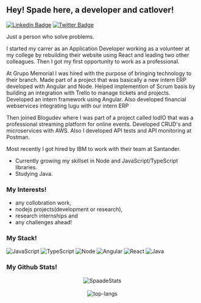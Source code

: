 ## Hey! Spade here, a developer and catlover!

[![Linkedin Badge](https://img.shields.io/badge/-Gustavo%20Toledo-blue?style=social&logo=Linkedin&logoColor=blue&link=www.linkedin.com/in/gustaavo-toledo)](https://www.linkedin.com/in/gustaavo-toledo/) [![Twitter Badge](http://img.shields.io/badge/-@GustaavoToledo-1ca0f1?style=social&logo=twitter&logoColor=blue&link=https://twitter.com/GustaavoToledo)](https://twitter.com/GustaavoToledo)

Just a person who solve problems.

I started my carrer as an Application Developer working as a volunteer at my college by rebuilding their website using React and leading two other colleagues. Then I got my first opportunity to work as a professional.

At Grupo Memorial I was hired with the purpose of bringing technology to their branch. Made part of a project that was basically a new intern ERP developed with Angular and Node. Helped implemention of Scrum basis by building an integration with Trello to manage tickets and projects. Developed an intern framework using Angular. Also developed financial webservices integrating Iugu with our intern ERP

Then joined Blogudev where I was part of a project called lodIO that was a professional streaming platform for online events. Developed CRUD's and microservices with AWS. Also I developed API tests and API monitoring at Postman.

Most recently I got hired by IBM to work with their team at Santander.

- Currently growing my skillset in Node and JavaScript/TypeScript libraries.
- Studying Java.

### My Interests!
- any collobration work,
- nodejs projects(development or research),
- research internships and
- any challenges ahead!

### My Stack!
![JavaScript](https://img.shields.io/static/v1?label=&message=JavaScript&color=F1E05A&logo=javascript&logoColor=FFFFFF)
![TypeScript](https://img.shields.io/static/v1?label=&message=TypeScript&color=007ACC&logo=typescript&logoColor=FFFFFF)
![Node](https://img.shields.io/static/v1?label=&message=Node&color=68A063&logo=node.js&logoColor=FFFFFF)
![Angular](https://img.shields.io/static/v1?label=&message=Angular&color=DD1B16&logo=angular&logoColor=FFFFFF)
![React](https://img.shields.io/static/v1?label=&message=React&color=61DBFB&logo=react&logoColor=FFFFFF)
![Java](https://img.shields.io/static/v1?label=&message=Java&color=EC2025&logo=java&logoColor=FFFFFF)

### My Github Stats!
<p align="center">
  <img src="https://github-readme-stats.vercel.app/api?username=Spaade&theme=dark&show_icons=true" alt="SpaadeStats" />  
  <br />
  <br />
  <img src="https://github-readme-stats.vercel.app/api/top-langs/?username=Spaade&layout=compact&theme=dark" alt="top-langs" />
</p>

<!--
**Gustaf-Toledo/Gustaf-Toledo** is a ✨ _special_ ✨ repository because its `README.md` (this file) appears on your GitHub profile.
